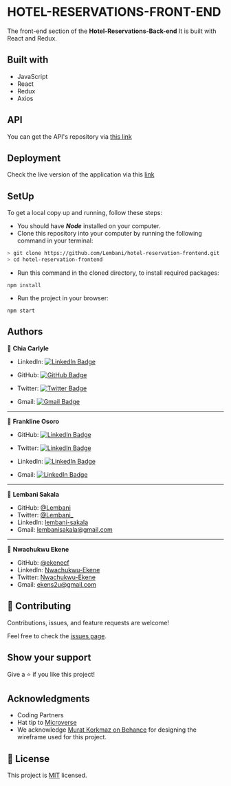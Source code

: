 # HOTEL-RESERVATIONS-FRONT-END

The front-end section of the **Hotel-Reservations-Back-end** It is built with React and Redux.

## Built with

- JavaScript
- React
- Redux
- Axios

## API

You can get the API's repository via [this link](https://github.com/Lembani/hotel-reservation-backend.git)

## Deployment

Check the live version of the application via this [link](https://micro-hotel-reservation.netlify.app
)

## SetUp

To get a local copy up and running, follow these steps:

- You should have **_Node_** installed on your computer.
- Clone this repository into your computer by running the following command in your terminal:

```bash
> git clone https://github.com/Lembani/hotel-reservation-frontend.git
> cd hotel-reservation-frontend
```

- Run this command in the cloned directory, to install required packages:

```
npm install
```

- Run the project in your browser:

```
npm start
```

## Authors

👤 **Chia Carlyle**

- LinkedIn: [![LinkedIn Badge](https://img.shields.io/badge/-chiacarlyle-black?logo=LinkedIn&logoColor=0A66C2&style=plastic)](https://linkedin.com/in/chia-carlyle)

- GitHub: [![GitHub Badge](https://img.shields.io/badge/-carlylechia-black?logo=GitHub&logoColor=18171&style=plastic)](https://github.com/carlylechia)

- Twitter: [![Twitter Badge](https://img.shields.io/badge/-chiacarlyle-black?logo=Twitter&logoColor=1DA1F2&style=plastic)](https://twitter.com/chiacarlyle)

- Gmail: [![Gmail Badge](https://img.shields.io/badge/-chiacarlyle-black?logo=Gmail&logoColor=EA4335&style=plastic)](mailto:chiacarlyle@gmail.com)

<hr>

👤 **Frankline Osoro**

- GitHub: [![LinkedIn Badge](https://img.shields.io/badge/-frank1738-black?logo=LinkedIn&logoColor=0A66C2&style=plastic)](https://github.com/frank1738)

- Twitter: [![LinkedIn Badge](https://img.shields.io/badge/-frank1738-black?logo=LinkedIn&logoColor=0A66C2&style=plastic)](https://twitter.com/frankhiggins08)

- LinkedIn: [![LinkedIn Badge](https://img.shields.io/badge/-frank1738-black?logo=LinkedIn&logoColor=0A66C2&style=plastic)](http://www.linkedin.com/in/frankline-osoro-b526ba18b)

- Gmail: [![LinkedIn Badge](https://img.shields.io/badge/-frank1738-black?logo=LinkedIn&logoColor=0A66C2&style=plastic)](mailto:franklineosoro08@gmail.com)

<hr>

👤 **Lembani Sakala**

- GitHub: [@Lembani](https://github.com/lembani)
- Twitter: [@Lembani_](https://twitter.com/lembani_)
- LinkedIn: [lembani-sakala](https://linkedin.com/in/lembani-sakala)
- Gmail: [lembanisakala@gmail.com](mailto:lembanisakala@gmail.com)

<hr>

👤 **Nwachukwu Ekene**

- GitHub: [@ekenecf](https://github.com/ekenecf)
- LinkedIn: [Nwachukwu-Ekene](https://www.linkedin.com/in/nwachukwuekene/)
- Twitter: [Nwachukwu-Ekene](https://www.twitter.com/ekene070)
- Gmail: [ekens2u@gmail.com](mailto:ekens2u@gmail.com)

## 🤝 Contributing

Contributions, issues, and feature requests are welcome!

Feel free to check the [issues page](../../issues/).

## Show your support

Give a ⭐️ if you like this project!

## Acknowledgments

- Coding Partners
- Hat tip to [Microverse](https://www.microverse.org)
- We acknowledge [Murat Korkmaz on Behance](https://www.behance.net/muratk) for designing the wireframe used for this project.

## 📝 License

This project is [MIT](./MIT.md) licensed.

